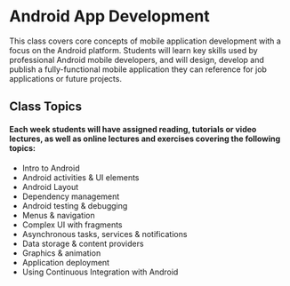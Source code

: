 # Android App Development
This class covers core concepts of mobile application development with a focus on the Android platform. Students will learn key skills used by professional Android mobile developers, and will design, develop and publish a fully-functional mobile application they can reference for job applications or future projects. 

## Class Topics

#### Each week students will have assigned reading, tutorials or video lectures, as well as online lectures and exercises covering the following topics:

* Intro to Android
* Android activities & UI elements
* Android Layout
* Dependency management
* Android testing & debugging
* Menus & navigation 
* Complex UI with fragments
* Asynchronous tasks, services & notifications
* Data storage & content providers
* Graphics & animation
* Application deployment
* Using Continuous Integration with Android
